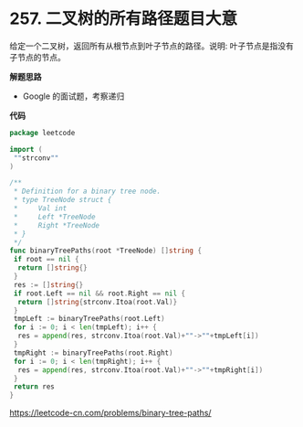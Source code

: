 # 257. 二叉树的所有路径**题目大意**  

给定一个二叉树，返回所有从根节点到叶子节点的路径。说明: 叶子节点是指没有子节点的节点。

**解题思路**  

- Google 的面试题，考察递归

**代码** 

```go
package leetcode

import (
 ""strconv""
)

/**
 * Definition for a binary tree node.
 * type TreeNode struct {
 *     Val int
 *     Left *TreeNode
 *     Right *TreeNode
 * }
 */
func binaryTreePaths(root *TreeNode) []string {
 if root == nil {
  return []string{}
 }
 res := []string{}
 if root.Left == nil && root.Right == nil {
  return []string{strconv.Itoa(root.Val)}
 }
 tmpLeft := binaryTreePaths(root.Left)
 for i := 0; i < len(tmpLeft); i++ {
  res = append(res, strconv.Itoa(root.Val)+""->""+tmpLeft[i])
 }
 tmpRight := binaryTreePaths(root.Right)
 for i := 0; i < len(tmpRight); i++ {
  res = append(res, strconv.Itoa(root.Val)+""->""+tmpRight[i])
 }
 return res
}
```

https://leetcode-cn.com/problems/binary-tree-paths/